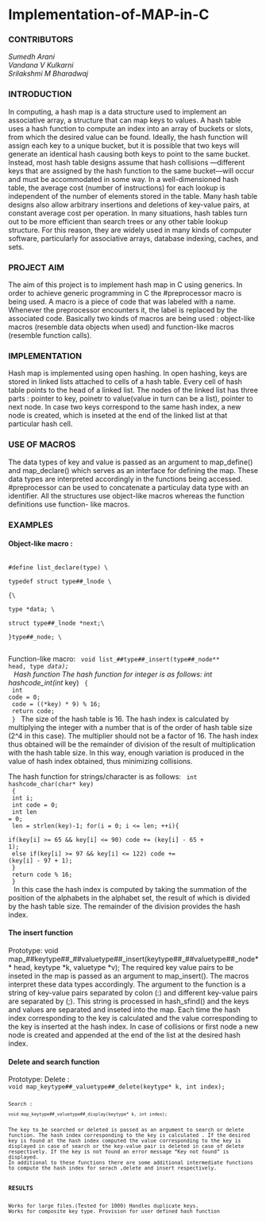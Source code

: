 # Implementation-of-MAP-in-C

<h3>CONTRIBUTORS</h3>
<i>Sumedh Arani</i><br>
<i>Vandana V Kulkarni </i><br>
<i>Srilakshmi M Bharadwaj</i>

<h3>INTRODUCTION</h3>
In computing, a hash map is a data structure used to implement an associative array, a structure that can map keys to values. A hash table uses a hash function to compute an index into an array of buckets or slots, from which the desired value can be found.
Ideally, the hash function will assign each key to a unique bucket, but it is possible that two keys will generate an identical hash causing both keys to point to the same bucket. Instead, most hash table designs assume that hash collisions —different keys that are assigned by the hash function to the same bucket—will occur and must be accommodated in some way.
In a well-dimensioned hash table, the average cost (number of instructions) for each lookup is independent of the number of elements stored in the table. Many hash table designs also allow arbitrary insertions and deletions of key-value pairs, at constant average cost per operation.
In many situations, hash tables turn out to be more efficient than search trees or any other table lookup structure. For this reason, they are widely used in many kinds of computer software, particularly for associative arrays, database indexing, caches, and sets.
<h3>PROJECT AIM</h3>
The aim of this project is to implement hash map in C using generics. In order to achieve generic programming in C the #preprocessor macro is being used. A macro is a piece of code that was labeled with a name. Whenever the preprocessor encounters it, the label is replaced by the associated code. Basically two kinds of macros are being used : object-like macros
(resemble data objects when used) and function-like macros (resemble function calls).
 <h3>IMPLEMENTATION</h3>
Hash map is implemented using open hashing. In open hashing, keys are stored in linked lists attached to cells of a hash table. Every cell of hash table points to the head of a linked list. The nodes of the linked list has three parts : pointer to key, poinetr to value(value in turn can be a list), pointer to next node. In case two keys correspond to the same hash index, a new node is created, which is inseted at the end of the linked list at that particular hash cell.

<h3>USE OF MACROS</h3>
The data types of key and value is passed as an argument to map_define() and map_declare() which serves as an interface for defining the map. These data types are interpreted accordingly in the functions being accessed. #preprocessor can be used to concatenate a particulay data type with an identifier. All the structures use object-like macros whereas the function definitions use function- like macros.

<h3>EXAMPLES</h3>
<h4>Object-like macro : </h4>
<code>
#define list_declare(type) \<br>
typedef struct type##_lnode \<br>
{\<br>
type *data; \<br>
struct type##_lnode *next;\<br>
}type##_node; \<br>
</code>

Function-like macro:
<code>
void list_##type##_insert(type##_node** head, type *data);<br>
</code>
Hash function
The hash function for integer is as follows: int hashcode_int(int* key)
<code>
{<br>
  int code = 0;<br>
  code = ((*key) * 9) % 16;<br>
  return code; <br>
}
</code>
The size of the hash table is 16. The hash index is calculated by multiplying the integer with a number that is of the order of hash table size (2^4 in this case). The multiplier should not be a factor of 16. The hash index thus obtained will be the remainder of division of the result of multiplication with the hash table size. In this way, enough variation is produced in the value of hash index obtained, thus minimizing collisions.

 The hash function for strings/character is as follows:
 <code>
int hashcode_char(char* key)<br>
{<br>
 int i;<br>
 int code = 0;<br>
 int len = 0;<br>
 len = strlen(key)-1; for(i = 0; i <= len; ++i){<br>
 if(key[i] >= 65 && key[i] <= 90) code += (key[i] - 65 + 1);<br>
 else if(key[i] >= 97 && key[i] <= 122) code += (key[i] - 97 + 1);<br>
 }<br>
return code % 16; <br>
}<br>
</code>
In this case the hash index is computed by taking the summation of the position of the alphabets in the alphabet set, the result of which is divided by the hash table size. The remainder of the division provides the hash index.

<h4>The insert function</h4>
Prototype:
void map_##keytype##_##valuetype##_insert(keytype##_##valuetype##_node** head, keytype *k, valuetype *v);
The required key value pairs to be inseted in the map is passed as an argument to map_insert(). The macros interpret these data types accordingly. The argument to the function is a string of key-value pairs separated by colon (:) and different key-value pairs are separated by (;). This string is processed in hash_sfind() and the keys and values are separated and inseted into the map. Each time the hash index corresponding to the key is calculated and the value corresponding to the key is inserted at the hash index. In case of collisions or
 first node a new node is created and appended at the end of the list at the desired hash index.

<h4>Delete and search function</h4>
Prototype:
Delete :
<code>
void map_keytype##_valuetype##_delete(keytype* k, int index);
<code><br>
Search :
<code>
void map_keytype##_valuetype##_display(keytype* k, int index);<br>
</code>
The key to be searched or deleted is passed as an argument to search or delete function. The hash index corresponding to the key is calculated . If the desired key is found at the hash index computed the value corresponding to the key is displayed in case of search or the key-value pair is deleted in case of delete respectively. If the key is not found an error message “Key not found” is displayed.
In additional to these functions there are some additional intermediate functions to compute the hash index for serach ,delete and insert respectively.

<h3>RESULTS</h3>
Works for large files.(Tested for 1000) Handles duplicate keys.
Works for composite key type. Provision for user defined hash function

